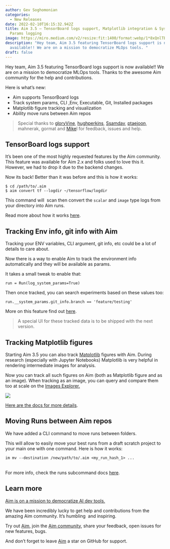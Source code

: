 ```yaml
---
author: Gev Soghomonian
categories:
  - New Releases
date: 2022-02-10T16:15:32.942Z
title: Aim 3.5 — TensorBoard logs support, Matplotlib integration & System
  Params logging
image: https://miro.medium.com/v2/resize:fit:1400/format:webp/1*8xQnlTBk3BmsoMgsaE_0oQ.png
description: "Hey team, Aim 3.5 featuring TensorBoard logs support is now
  available!! We are on a mission to democratize MLOps tools. "
draft: false
---
```

Hey team, Aim 3.5 featuring TensorBoard logs support is now available!! We are on a mission to democratize MLOps tools. Thanks to the awesome Aim community for the help and contributions.

Here is what’s new:

* Aim supports TensorBoard logs
* Track system params, CLI ,Env, Executable, Git, Installed packages
* Matplotlib figure tracking and visualization
* Ability move runs between Aim repos

> Special thanks to [gloryVine](https://github.com/gloryVine), [hughperkins](https://github.com/hughperkins), [Ssamdav](https://github.com/SSamDav), [ptaejoon](https://github.com/ptaejoon), mahnerak, gormat and [Mike](https://github.com/mikel-brostrom)l for feedback, issues and help.

## TensorBoard logs support



It’s been one of the most highly requested features by the Aim community. This feature was available for Aim 2.x and folks used to love this it. However, we had to drop it due to the backend changes.

Now its back! Better than it was before and this is how it works:

```
$ cd /path/to/.aim
$ aim convert tf --logdir ~/tensorflow/logdir
```

This command will  scan then convert the `scalar` and `image` type logs from your directory into Aim runs.

Read more about how it works [here](https://aimstack.readthedocs.io/en/latest/guides/integrations/basic_aim_tensorflow_event_conversion.html).

## Tracking Env info, git info with Aim

Tracking your ENV variables, CLI argument, git info, etc could be a lot of details to care about.

Now there is a way to enable Aim to track the environment info automatically and they will be available as params.

It takes a small tweak to enable that:

```
run = Run(log_system_params=True)
```

Then once tracked, you can search experiments based on these values too:

```
run.__system_params.git_info.branch == 'feature/testing'
```

More on this feature find out [here](https://aimstack.readthedocs.io/en/latest/guides/training_reproducibility.html).

> A special UI for these tracked data is to be shipped with the next version.

## Tracking Matplotlib figures



Starting Aim 3.5 you can also track [Matplotlib](https://matplotlib.org/) figures with Aim. During research (especially with Jupyter Notebooks) Matplotlib is very helpful in rendering intermediate images for analysis.

Now you can track all such figures on Aim (both as Matplotlib figure and as an image). When tracking as an image, you can query and compare them too at scale on the [Images Explorer.](https://aimstack.io/blog/new-releases/aim3-1-images-tracker-and-images-explorer/)

![](https://miro.medium.com/v2/resize:fit:1400/format:webp/1*zYdPka8XdPLAOxLdITESAw.png)

[Here are the docs for more details](https://aimstack.readthedocs.io/en/latest/guides/basic_aim_matplotlib.html).

## Moving Runs between Aim repos

We have added a CLI command to move runs between folders.

This will allow to easily move your best runs from a draft scratch project to your main one with one command. Here is how it works:

```
im mv --destination /new/path/to/.aim <my_run_hash_1> ...
```

\
For more info, check the runs subcommand docs [here](https://aimstack.readthedocs.io/en/latest/refs/cli.html#runs).

## Learn more

[Aim is on a mission to democratize AI dev tools.](https://aimstack.readthedocs.io/en/latest/overview.html)

We have been incredibly lucky to get help and contributions from the amazing Aim community. It’s humbling  and inspiring.

Try out [Aim](https://github.com/aimhubio/aim), join the [Aim community](https://join.slack.com/t/aimstack/shared_invite/zt-193hk43nr-vmi7zQkLwoxQXn8LW9CQWQ), share your feedback, open issues for new features, bugs.

And don’t forget to leave [Aim](https://github.com/aimhubio/aim) a star on GitHub for support.